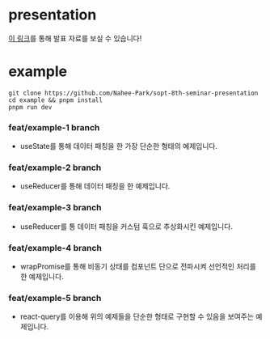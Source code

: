 # presentation 

[이 링크](https://sopt-8th-seminar-presentation.vercel.app/1)를 통해 발표 자료를 보실 수 있습니다!

# example
```
git clone https://github.com/Nahee-Park/sopt-8th-seminar-presentation
cd example && pnpm install 
pnpm run dev
```

### feat/example-1 branch
- useState를 통해 데이터 패칭을 한 가장 단순한 형태의 예제입니다. 

### feat/example-2 branch
- useReducer를 통해 데이터 패칭을 한 예제입니다. 

### feat/example-3 branch
- useReducer를 통 데이터 패칭을 커스텀 훅으로 추상화시킨 예제입니다.

### feat/example-4 branch
- wrapPromise를 통해 비동기 상태를 컴포넌트 단으로 전파시켜 선언적인 처리를 한 예제입니다.

### feat/example-5 branch
- react-query를 이용해 위의 예제들을 단순한 형태로 구현할 수 있음을 보여주는 예제입니다.


